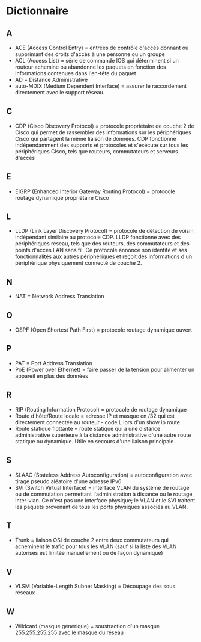# Dictionnaire

## A

* ACE (Access Control Entry) = entrées de contrôle d'accès donnant ou supprimant des droits d'accès à une personne ou un groupe
* ACL (Access List) = série de commande IOS qui déterminent si un routeur achemine ou abandonne les paquets en fonction des informations contenues dans l'en-tête du paquet
* AD = Distance Administrative
* auto-MDIX (Medium Dependent Interface) = assurer le raccordement directement avec le support réseau.

## C

* CDP (Cisco Discovery Protocol) = protocole propriétaire de couche 2 de Cisco qui permet de rassembler des informations sur les périphériques Cisco qui partagent la même liaison de données. CDP fonctionne indépendamment des supports et protocoles et s'exécute sur tous les périphériques Cisco, tels que routeurs, commutateurs et serveurs d'accès

## E

* EIGRP (Enhanced Interior Gateway Routing Protocol) = protocole routage dynamique propriétaire Cisco

## L

* LLDP (Link Layer Discovery Protocol) = protocole de détection de voisin indépendant similaire au protocole CDP. LLDP fonctionne avec des périphériques réseau, tels que des routeurs, des commutateurs et des points d'accès LAN sans fil. Ce protocole annonce son identité et ses fonctionnalités aux autres périphériques et reçoit des informations d'un périphérique physiquement connecté de couche 2.

## N

* NAT = Network Address Translation

## O

* OSPF (Open Shortest Path First) = protocole routage dynamique ouvert

## P

* PAT = Port Address Translation
* PoE (Power over Ethernet) = faire passer de la tension pour alimenter un appareil en plus des données

## R

* RIP (Routing Information Protocol) = protocole de routage dynamique
* Route d'hôte/Route locale = adresse IP et masque en /32 qui est directement connectée au routeur - code L lors d'un show ip route
* Route statique flottante = route statique qui a une distance administrative supérieure à la distance administrative d'une autre route statique ou dynamique. Utile en secours d'une liaison principale.

## S

* SLAAC (Stateless Address Autoconfiguration) = autoconfiguration avec tirage pseudo aléatoire d'une adresse IPv6
* SVI (Switch Virtual Interface) = interface VLAN du système de routage ou de commutation permettant l'administration à distance ou le routage inter-vlan. Ce n'est pas une interface physique; le VLAN et le SVI traitent les paquets provenant de tous les ports physiques associés au VLAN.

## T

* Trunk = liaison OSI de couche 2 entre deux commutateurs qui acheminent le trafic pour tous les VLAN (sauf si la liste des VLAN autorisés est limitée manuellement ou de façon dynamique)

## V

* VLSM (Variable-Length Subnet Masking) = Découpage des sous réseaux

## W

* Wildcard (masque générique) = soustraction d'un masque 255.255.255.255 avec le masque du réseau